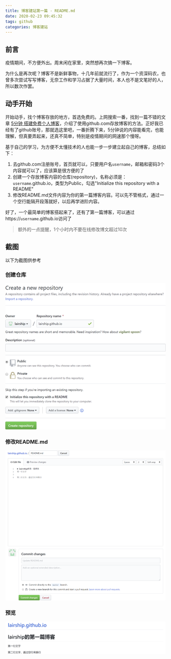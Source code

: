 ```yaml
---
title: 博客建站第一篇 - README.md
date: 2020-02-23 09:45:32
tags: github
categories: 博客建站
---
```


## 前言
疫情期间，不方便外出。周末闲在家里，突然想再次搞一下博客。

为什么是再次呢？博客不是新鲜事物，十几年前就流行了，作为一个资深码农，也曾多次尝试写写博客，无奈工作和学习占据了大量时间，本人也不是文笔好的人，所以数次作罢。

## 动手开始
开始动手，找个博客存放的地方，首选免费的。上网搜索一番，找到一篇不错的文章 [5分钟 搭建免费个人博客](https://www.jianshu.com/p/4eaddcbe4d12)，介绍了使用github.com存放博客的方法。正好我已经有了github账号，那就选这里吧，一番折腾下来，5分钟说的内容能看完，也能理解，但真要弄起来，还真不简单，特别是疫情期间的网速那个慢呀。

基于自己的学习，为方便不太懂技术的人也能一步一步建立起自己的博客，总结如下：
<!-- more -->
1. 去github.com注册账号，首页就可以，只要用户名`username`，邮箱和密码3个内容就可以了，应该算是很方便的了
1. 创建一个存放博客内容的仓库(repository)，名称必须是：`username`.github.io，类型为Public，勾选"Initialize this repository with a README"
1. 修改README.md文件内容为你的第一篇博客内容。可以先不管格式，通过一个空行能隔开段落就好，以后再学进阶内容。

好了，一个最简单的博客搭起来了，还有了第一篇博客，可以通过https://`username`.github.io访问了

> 额外的一点提醒，1个小时内不要在线修改博文超过10次

## 截图
以下为截图供参考
### 创建仓库
![Create Repo](/assets/images/readme/createrepo.png)

### 修改README.md
![Commit README](/assets/images/readme/commitreadme.png)

### 预览
![README](/assets/images/readme/readme.png)
